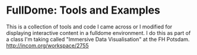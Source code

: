 FullDome: Tools and Examples
============================


This is a collection of tools and code I came across or I modified for displaying interactive content in a fulldome environment.
I do this as part of a class I'm taking called "Immersive Data Visualisation" at the FH Potsdam.
http://incom.org/workspace/2755

